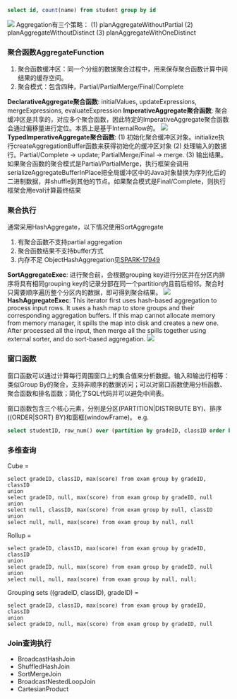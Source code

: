 ```SQL
select id, count(name) from student group by id
```
![](https://linzebing.github.io/assets/pictures/spark-sql/agg1.png)
Aggregation有三个策略：
(1) planAggregateWithoutPartial
(2) planAggregateWithoutDistinct
(3) planAggregateWithOneDistinct

### 聚合函数AggregateFunction
1. 聚合函数缓冲区：同一个分组的数据聚合过程中，用来保存聚合函数计算中间结果的缓存空间。
2. 聚合模式：包含四种，Partial/PartialMerge/Final/Complete

__DeclarativeAggregate聚合函数__: initialValues, updateExpressions, mergeExpressions, evaluateExpression
__ImperativeAggregate聚合函数__: 聚合缓冲区是共享的，对应多个聚合函数，因此特定的ImperativeAggregate聚合函数会通过偏移量进行定位。本质上是基于InternalRow的。
![](https://linzebing.github.io/assets/pictures/spark-sql/imperativeagg.png)
__TypedImperativeAggregate聚合函数__:
(1) 初始化聚合缓冲区对象。initialize执行createAggregationBuffer函数来获得初始化的缓冲区对象
(2) 处理输入的数据行。Partial/Complete -> update; PartialMerge/Final -> merge.
(3) 输出结果。如果聚合函数的聚合模式是Partial/PartialMerge，执行框架会调用serializeAggregateBufferInPlace把全局缓冲区中的Java对象替换为序列化后的二进制数据，并shuffle到其他的节点。如果聚合模式是Final/Complete，则执行框架会用eval计算最终结果

### 聚合执行
通常采用HashAggregate，以下情况使用SortAggregate
1. 有聚合函数不支持partial aggregation
2. 聚合函数结果不支持buffer方式
3. 内存不足
ObjectHashAggregation见[SPARK-17949](https://issues.apache.org/jira/secure/attachment/12834260/%5BDesign%20Doc%5D%20Support%20for%20Arbitrary%20Aggregation%20States.pdf)

__SortAggregateExec__: 进行聚合前，会根据grouping key进行分区并在分区内排序将具有相同grouping key的记录分部在同一个partition内且前后相邻。聚合时只需要顺序遍历整个分区内的数据，即可得到聚合结果。
![](https://linzebing.github.io/assets/pictures/spark-sql/sortagg.png)
__HashAggregateExec__:  This iterator first uses hash-based aggregation to process input rows. It uses a hash map to store groups and their corresponding aggregation buffers. If this map cannot allocate memory from memory manager, it spills the map into disk and creates a new one. After processed all the input, then merge all the spills  together using external sorter, and do sort-based aggregation.
![](https://linzebing.github.io/assets/pictures/spark-sql/hashagg.png)

### 窗口函数
窗口函数可以通过计算每行周围窗口上的集合值来分析数据。输入和输出行相等：类似Group By的聚合，支持非顺序的数据访问；可以对窗口函数使用分析函数、聚合函数和排名函数；简化了SQL代码并可以避免中间表。

窗口函数包含三个核心元素，分别是分区(PARTITION|DISTRIBUTE BY)、排序((ORDER|SORT) BY)和窗框(windowFrame)。
e.g.
```SQL
select studentID, row_num() over (partition by gradeID, classID order by score desc) as ranking from exam
```
### 多维查询
Cube =
```
select gradeID, classID, max(score) from exam group by gradeID, classID
union
select gradeID, null, max(score) from exam group by gradeID, null
union
select null, classID, max(score) from exam group by null, classID
union
select null, null, max(score) from exam group by null, null
```
Rollup =
```
select gradeID, classID, max(score) from exam group by gradeID, classID
union
select gradeID, null, max(score) from exam group by gradeID, null
union
select null, null, max(score) from exam group by null, null;
```
Grouping sets ((gradeID, classID), gradeID) =
```
select gradeID, classID, max(score) from exam group by gradeID, classID
union
select gradeID, null, max(score) from exam group by gradeID, null
```

### Join查询执行
- BroadcastHashJoin
- ShuffledHashJoin
- SortMergeJoin
- BroadcastNestedLoopJoin
- CartesianProduct
